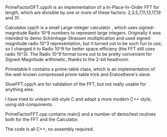 PrimeFactorDFT.cpp/h is an implementation of a In-Place-In-Order FFT for length, which are divisible by one or more of these factors: 2,3,5,7,11,13,17,19 and 31.

Calculator.cpp/h is a small Large-integer calculator , which uses signed-magnitude Radix 10^9 numbers to represent large integers. Originally it was intended to demo Schönhage-Strassen multiplication
and used signed magnitude  radix 10^3 representation, but it turned out to be such fun to use, so I changed it to Radix 10^9 for better space efficieny (the FFT still uses radix 10^3). The Radix  10^9 format
turns out to be pretty convenient for Signed-Magnitude arithmetic, thanks to the 2-bit headroom.

Primetable.h contains a prime-table class, which is an implementation of the well-known compressed prime-table trick and Eratosthene's sieve.

SlowFFT.cpp/h are for validation of the FFT, but not really usable for anything else.

I have tried to unlearn old-style C and adopt a  more modern C++ style, using std-components.

PrimeFactorFFT.cpp contains main() and a number of demo/test routines both for the FFT and the Calculator.

The code is all C++, no assembly required.
